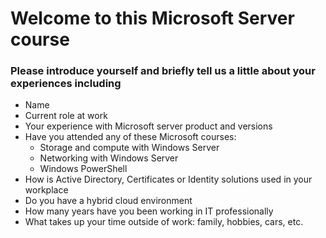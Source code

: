 # Welcome to this Microsoft Server course

### Please introduce yourself and briefly tell us a little about your experiences including

- Name
- Current role at work
- Your experience with Microsoft server product and versions
- Have you attended any of these Microsoft courses:
  - Storage and compute with Windows Server
  - Networking with Windows Server
  - Windows PowerShell 
- How is Active Directory, Certificates or Identity solutions used in your workplace
- Do you have a hybrid cloud environment 
- How many years have you been working in IT professionally
- What takes up your time outside of work:  family, hobbies, cars, etc.
